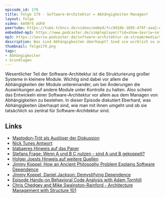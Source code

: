 ```yaml
---
episode_id: 179
title: Folge 179 - Software-Architektur = Abhängigkeiten Managen?
layout: folge
video: kmV0r5_oUh0
peertube: https://tube.tchncs.de/videos/embed/fcc9d18b-1695-479f-aaa2-ec94df22c005
embedded-mp3: https://www.podcaster.de/simpleplayer/?id=show~1evriw~software-architektur-im-stream~pod-f4e1de8c756baa1e0a635f1471&v=1693584630
mp3: https://1evriw.podcaster.de/software-architektur-im-stream/media/Software-Architektur_-_Abhaengigkeiten_Managen.mp3
description: Was sind Abhängigkeiten überhaupt? Sind sie wirklich so zentral für Software-Architektur?
thumbnail: folge179.png
tags:
- Abhängigkeiten
- Grundlagen
---
```


Wesentlicher Teil der Software-Architektur ist die Strukturierung
großer Systeme in kleinere Module. Wichtig sind dabei vor allem die
Abhängigkeiten der Module  untereinander, um bei Änderungen die
Auswirkungen auf andere Module unter Kontrolle zu halten. Also scheint
das Entwickeln einer Software-Architektur vor allem aus dem Managen
von Abhängigkeiten zu bestehen. In dieser Episode diskutiert Eberhard,
was Abhängigkeiten überhaupt sind, wie man mit ihnen umgeht und ob sie
tatsächlich so zentral für Software-Architektur sind.

## Links

* [Mastodon-Tröt als Auslöser der
  Diskussion](https://mastodon.social/@ewolff/110790532706693513)
* [Nick Tunes
  Antwort](https://mastodon.social/@nick_tune@hachyderm.io/110790570764538094)
* [blabaeres Hinweis auf das
  Paper](https://mastodon.social/@blabaere/110790822086763974)
* [Stefans Frage: Wenn A und B C nutzen - sind A und B
  gekoppelt?](https://mastodon.social/@stilkov@innoq.social/110793188069809780)
* [Holger Joests Hinweis auf weitere Quellen](https://mastodon.social/@hjoest@mastodon.green/110793362947745223)
* [Jimmy Koppel: How an Ancient Philosophy Problem Explains Software
  Dependence](https://www.pathsensitive.com/2022/09/bet-you-cant-solve-these-9-dependency.html)
* [Jimmy Koppel, Daniel Jackson: Demystifying
  Dependence](https://www.jameskoppel.com/files/papers/demystifying_dependence.pdf)
* [Episode Hands-on Behavioral Code Analysis with Adam
  Tornhill](https://software-architektur.tv/2023/06/07/folge168.html)
* [Chris Chedgey and Mike Swainston-Rainford - Architecture Management
  with Structure
  101](https://software-architektur.tv/2021/06/04/episode61.html) 

